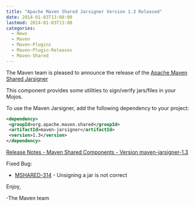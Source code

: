 ```yaml
---
title: "Apache Maven Shared Jarsigner Version 1.3 Released"
date: 2014-01-03T13:08:00
lastmod: 2014-01-03T13:08
categories:
  - News
  - Maven
  - Maven-Plugins
  - Maven-Plugin-Releases
  - Maven-Shared
---
```

The Maven team is pleased to announce the release of 
the [Apache Maven Shared Jarsigner](http://maven.apache.org/shared/maven-jarsigner/)

This component provides some utilities to sign/verify jars/files in your Mojos.

To use the Maven Jarsigner, add the following dependency to your project:

```xml
<dependency>
 <groupId>org.apache.maven.shared</groupId>
 <artifactId>maven-jarsigner</artifactId>
 <version>1.3</version>
</dependency>
```

[Release Notes - Maven Shared Components - Version maven-jarsigner-1.3](https://jira.codehaus.org/secure/ReleaseNote.jspa?projectId=11761&version=19857&styleName=Html)

Fixed Bug:

 * [MSHARED-314](https://issues.apache.org/jira/browse/MSHARED-314) - Unsigning a jar is not correct

Enjoy,

-The Maven team
